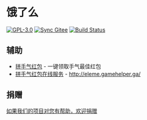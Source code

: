 # 饿了么

[![GPL-3.0](https://img.shields.io/badge/license-GPL--3.0-blue.svg)](LICENSE)
[![Sync Gitee](https://img.shields.io/badge/sync-gitee-green.svg)](https://gitee.com/game-helper/eleme)
[![Build Status](https://travis-ci.org/game-helper/eleme.svg?branch=master)](https://travis-ci.org/game-helper/eleme)

## 辅助

- [拼手气红包](拼手气红包) - 一键领取手气最佳红包
- [拼手气红包在线服务](拼手气红包在线服务) - http://eleme.gamehelper.ga/

## 捐赠

[如果我们的项目对您有帮助，欢迎捐赠](https://github.com/game-helper/donate)
